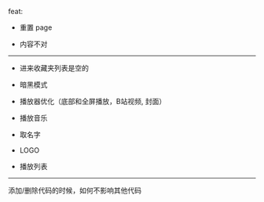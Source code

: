 feat:

- 重置 page

- 内容不对

---

- 进来收藏夹列表是空的

- 暗黑模式

- 播放器优化（底部和全屏播放，B站视频, 封面）

- 播放音乐

- 取名字

- LOGO

- 播放列表

---

添加/删除代码的时候，如何不影响其他代码